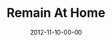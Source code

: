 ---
layout: message
category: message
series: "A Journey Home"
title: "Remain At Home"
date: 2012-11-10-00-00
message_id: 756
audio-description: "How is God moving you?
Remaining with God looks like living from His approval and continually experiencing His fatherhood."
audio: "http://www.crossroads.net/players/media/hq/journeyhome_06.mp3"
audio-title: "Remain At Home"
audio-duration: "56:41"
program-description: "Program - Week 6 A Journey Home"
program: "http://www.crossroads.net/players/media/hq/11_10-11_12_HOMEProgram_LO.pdf"
program-title: "Remain At Home"
video-description: "How is God moving you?
Remaining with God looks like living from His approval and continually experiencing His fatherhood."
video-title: "Remain At Home"
video: "https://s3.amazonaws.com/crossroadsvideomessages/journeyhome_06.mp4"
video-poster: "https://www.crossroads.net/uploadedfiles/journeyhome_06_still.jpg"
---